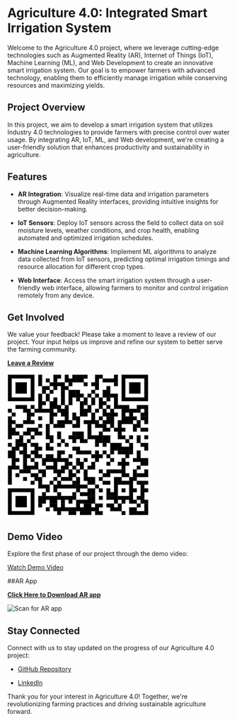 # Agriculture 4.0: Integrated Smart Irrigation System

Welcome to the Agriculture 4.0 project, where we leverage cutting-edge technologies such as Augmented Reality (AR), Internet of Things (IoT), Machine Learning (ML), and Web Development to create an innovative smart irrigation system. Our goal is to empower farmers with advanced technology, enabling them to efficiently manage irrigation while conserving resources and maximizing yields.

## Project Overview

In this project, we aim to develop a smart irrigation system that utilizes Industry 4.0 technologies to provide farmers with precise control over water usage. By integrating AR, IoT, ML, and Web development, we're creating a user-friendly solution that enhances productivity and sustainability in agriculture.

## Features

- **AR Integration**: Visualize real-time data and irrigation parameters through Augmented Reality interfaces, providing intuitive insights for better decision-making.
  
- **IoT Sensors**: Deploy IoT sensors across the field to collect data on soil moisture levels, weather conditions, and crop health, enabling automated and optimized irrigation schedules.

- **Machine Learning Algorithms**: Implement ML algorithms to analyze data collected from IoT sensors, predicting optimal irrigation timings and resource allocation for different crop types.

- **Web Interface**: Access the smart irrigation system through a user-friendly web interface, allowing farmers to monitor and control irrigation remotely from any device.

## Get Involved

We value your feedback! Please take a moment to leave a review of our project. Your input helps us improve and refine our system to better serve the farming community.

[**Leave a Review**](https://forms.gle/KCd8sEBCZ92dQUHU6)

![Scan for feedback](https://github.com/AjayPoonia112/Agriculture-4.0---Integrated-Smart-Irrigation-System/blob/main/Project%20Design/qr.png)

## Demo Video

Explore the first phase of our project through the demo video:

[Watch Demo Video](https://youtu.be/XoihcVOr_Iw?si=bYq9I47bqyoIC4Vg)

##AR App

[**Click Here to Download AR app**](https://drive.google.com/drive/folders/12dUQHkdIdIohXmN9ZD7yIzJKqu88YuMo)

![Scan for AR app](![image](https://github.com/AjayPoonia112/Agriculture-4.0---Integrated-Smart-Irrigation-System/assets/135602724/5de53214-41ae-43bc-af66-33488641571d)
)

## Stay Connected

Connect with us to stay updated on the progress of our Agriculture 4.0 project:

- [GitHub Repository](https://github.com/AjayPoonia112/Agriculture-4.0---Integrated-Smart-Irrigation-System)

- [LinkedIn](https://www.linkedin.com/in/ajay-poonia-988a86225/)

Thank you for your interest in Agriculture 4.0! Together, we're revolutionizing farming practices and driving sustainable agriculture forward.
